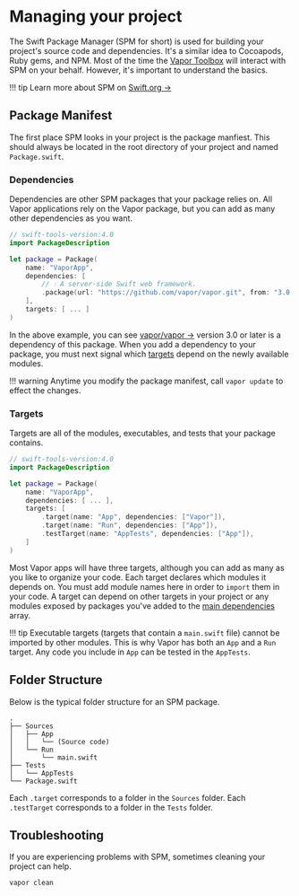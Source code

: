 # Managing your project

The Swift Package Manager (SPM for short) is used for building your project's source code and dependencies. 
It's a similar idea to Cocoapods, Ruby gems, and NPM. Most of the time the [Vapor Toolbox](toolbox.md) will 
interact with SPM on your behalf. However, it's important to understand the basics.

!!! tip
    Learn more about SPM on <a href="https://swift.org/package-manager/" target="_blank">Swift.org &rarr;</a> 

## Package Manifest

The first place SPM looks in your project is the package manfiest. This should always be located in the root
directory of your project and named `Package.swift`.

### Dependencies

Dependencies are other SPM packages that your package relies on. All Vapor applications rely on the Vapor package,
but you can add as many other dependencies as you want.

```swift
// swift-tools-version:4.0
import PackageDescription

let package = Package(
    name: "VaporApp",
    dependencies: [
        // 💧 A server-side Swift web framework. 
        .package(url: "https://github.com/vapor/vapor.git", from: "3.0.0-rc"),
    ],
    targets: [ ... ]
)
```

In the above example, you can see <a href="https://github.com/vapor/vapor" target="_blank">vapor/vapor &rarr;</a> version 3.0
or later is a dependency of this package.
When you add a dependency to your package, you must next signal which [targets](#targets) depend on
the newly available modules.

!!! warning
    Anytime you modify the package manifest, call `vapor update` to effect the changes.

### Targets

Targets are all of the modules, executables, and tests that your package contains. 

```swift
// swift-tools-version:4.0
import PackageDescription

let package = Package(
    name: "VaporApp",
    dependencies: [ ... ],
    targets: [
        .target(name: "App", dependencies: ["Vapor"]),
        .target(name: "Run", dependencies: ["App"]),
        .testTarget(name: "AppTests", dependencies: ["App"]),
    ]
)
```

Most Vapor apps will have three targets, although you can add as many as you like to organize your code.
Each target declares which modules it depends on. You must add module names here in order to `import` them in your code.
A target can depend on other targets in your project or any modules exposed by packages you've added to
the [main dependencies](#dependencies) array.

!!! tip
    Executable targets (targets that contain a `main.swift` file) cannot be imported by other modules.
    This is why Vapor has both an `App` and a `Run` target.
    Any code you include in `App` can be tested in the `AppTests`.

## Folder Structure

Below is the typical folder structure for an SPM package.

```
.
├── Sources
│   ├── App
│   │   └── (Source code)
│   └── Run
│       └── main.swift
├── Tests
│   └── AppTests
└── Package.swift
```

Each `.target` corresponds to a folder in the `Sources` folder. 
Each `.testTarget` corresponds to a folder in the `Tests` folder.

## Troubleshooting

If you are experiencing problems with SPM, sometimes cleaning your project can help.

```sh
vapor clean
```
